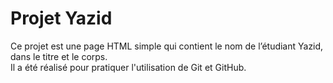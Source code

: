 # Projet Yazid

Ce projet est une page HTML simple qui contient le nom de l’étudiant Yazid, dans le titre et le corps.  
Il a été réalisé pour pratiquer l'utilisation de Git et GitHub.

